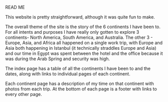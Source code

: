READ ME

This website is pretty straightforward, although it was quite fun to make.

The overall theme of the site is the story of the 6 continents I have been to.
For all intents and purposes I have really only gotten to explore 3 continents-
North America, South America, and Australia. The other 3 - Europe, Asia, and
Africa all happened on a single work trip, with Europe and Asia both happening
in Istanbul (it technically straddles Europe and Asia) and our time in Egypt
was spent between the hotel and the office because it was during the Arab Spring
and security was high.

The index page has a table of all the continents I have been to and the dates,
along with links to individual pages of each continent.

Each continent page has a description of my time on that continent with photos
from each trip. At the bottom of each page is a footer with links to every other
page.